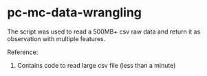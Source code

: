 # pc-mc-data-wrangling
The script was used to read a 500MB+ csv raw data and return it as observation with multiple features.

Reference:
1. Contains code to read large csv file (less than a minute)
